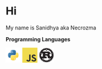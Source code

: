 # Hi 
<p>My name is Sanidhya aka Necrozma</p>

**Programming Languages**

<img title="Python" alt="Python" width="40px" src="https://raw.githubusercontent.com/github/explore/master/topics/python/python.png" /> <img title="JS" alt="JS" width="40px" src="https://raw.githubusercontent.com/github/explore/master/topics/javascript/javascript.png" /> <img width="40px" src="https://raw.githubusercontent.com/github/explore/master/topics/rust/rust.png" />

